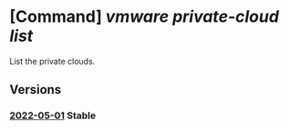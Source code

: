 # [Command] _vmware private-cloud list_

List the private clouds.

## Versions

### [2022-05-01](/Resources/mgmt-plane/L3N1YnNjcmlwdGlvbnMve30vcHJvdmlkZXJzL21pY3Jvc29mdC5hdnMvcHJpdmF0ZWNsb3Vkcw==/2022-05-01.xml) **Stable**

<!-- mgmt-plane /subscriptions/{}/providers/microsoft.avs/privateclouds 2022-05-01 -->
<!-- mgmt-plane /subscriptions/{}/resourcegroups/{}/providers/microsoft.avs/privateclouds 2022-05-01 -->

